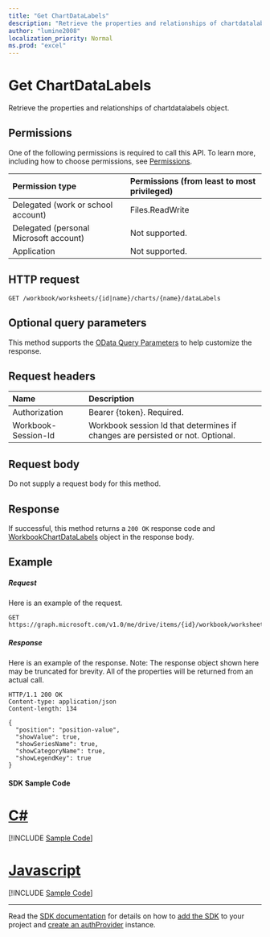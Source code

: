 ```yaml
---
title: "Get ChartDataLabels"
description: "Retrieve the properties and relationships of chartdatalabels object."
author: "lumine2008"
localization_priority: Normal
ms.prod: "excel"
---
```


# Get ChartDataLabels

Retrieve the properties and relationships of chartdatalabels object.
## Permissions
One of the following permissions is required to call this API. To learn more, including how to choose permissions, see [Permissions](/graph/permissions-reference).

|Permission type      | Permissions (from least to most privileged)              |
|:--------------------|:---------------------------------------------------------|
|Delegated (work or school account) | Files.ReadWrite    |
|Delegated (personal Microsoft account) | Not supported.    |
|Application | Not supported. |

## HTTP request
<!-- { "blockType": "ignored" } -->
```http
GET /workbook/worksheets/{id|name}/charts/{name}/dataLabels
```
## Optional query parameters
This method supports the [OData Query Parameters](https://developer.microsoft.com/graph/docs/concepts/query_parameters) to help customize the response.

## Request headers
| Name      |Description|
|:----------|:----------|
| Authorization  | Bearer {token}. Required. |
| Workbook-Session-Id  | Workbook session Id that determines if changes are persisted or not. Optional.|

## Request body
Do not supply a request body for this method.

## Response

If successful, this method returns a `200 OK` response code and [WorkbookChartDataLabels](../resources/chartdatalabels.md) object in the response body.
## Example
##### Request
Here is an example of the request.
<!-- {
  "blockType": "request",
  "name": "get_chartdatalabels"
}-->
```http
GET https://graph.microsoft.com/v1.0/me/drive/items/{id}/workbook/worksheets/{id|name}/charts/{name}/dataLabels
```
##### Response
Here is an example of the response. Note: The response object shown here may be truncated for brevity. All of the properties will be returned from an actual call.
<!-- {
  "blockType": "response",
  "truncated": true,
  "@odata.type": "microsoft.graph.workbookChartDataLabels"
} -->
```http
HTTP/1.1 200 OK
Content-type: application/json
Content-length: 134

{
  "position": "position-value",
  "showValue": true,
  "showSeriesName": true,
  "showCategoryName": true,
  "showLegendKey": true
}
```
#### SDK Sample Code
# [C#](#tab/CS)
[!INCLUDE [Sample Code]( ../includes/get_chartdatalabels-CS-snippets.md)]

# [Javascript](#tab/Javascript)
[!INCLUDE [Sample Code]( ../includes/get_chartdatalabels-Javascript-snippets.md)]

---

Read the [SDK documentation](https://docs.microsoft.com/en-us/graph/sdks/sdks-overview) for details on how to [add the SDK](https://docs.microsoft.com/en-us/graph/sdks/sdk-installation) to your project and [create an authProvider](https://docs.microsoft.com/en-us/graph/sdks/choose-authentication-providers) instance.


<!-- uuid: 8fcb5dbc-d5aa-4681-8e31-b001d5168d79
2015-10-25 14:57:30 UTC -->
<!-- {
  "type": "#page.annotation",
  "description": "Get ChartDataLabels",
  "keywords": "",
  "section": "documentation",
  "tocPath": "",
  "suppressions": [
    "Error: /api-reference/v1.0/api/chartdatalabels-get.md:\r\n      Exception processing links.\r\n    System.ArgumentException: Link Definition was null. Link text: !INCLUDE [Sample Code]( ../includes/get_chartdatalabels-CS-snippets.md)\r\n      at ApiDoctor.Validation.DocFile.get_LinkDestinations()\r\n      at ApiDoctor.Validation.DocSet.ValidateLinks(Boolean includeWarnings, String[] relativePathForFiles, IssueLogger issues, Boolean requireFilenameCaseMatch, Boolean printOrphanedFiles)",
    "Error: /api-reference/v1.0/api/chartdatalabels-get.md:\r\n      Exception processing links.\r\n    System.ArgumentException: Link Definition was null. Link text: !INCLUDE [Sample Code]( ../includes/get_chartdatalabels-Javascript-snippets.md)\r\n      at ApiDoctor.Validation.DocFile.get_LinkDestinations()\r\n      at ApiDoctor.Validation.DocSet.ValidateLinks(Boolean includeWarnings, String[] relativePathForFiles, IssueLogger issues, Boolean requireFilenameCaseMatch, Boolean printOrphanedFiles)"
  ]
}-->
